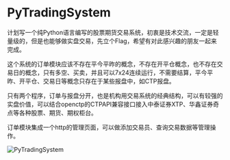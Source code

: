 # PyTradingSystem
计划写一个纯Python语言编写的股票期货交易系统，初衷是技术交流，一定是轻量级的，但是也能够做实盘交易，先立个Flag，希望有对此感兴趣的朋友一起来完成。

这个系统的订单模块应该不存在平今平昨的概念，不存在开平仓概念，也不存在交易日的概念，只有多空、买卖，并且可以7x24连续运行，不需要结算，平今平昨、开平仓、交易日等概念只存在于某些报盘中，如CTP报盘。

只有两个程序，订单与报盘分开，也是机构用交易系统的经典结构，可以有较强的实盘价值，可以结合openctp的CTPAPI兼容接口接入中泰证券XTP、华鑫证券奇点等各种股票、期货、期权柜台。

订单模块集成一个http的管理页面，可以做添加交易员、查询交易数据等管理操作。

![PyTradingSystem](https://user-images.githubusercontent.com/83346523/202971478-76ce667c-85b6-4bf0-aeb9-8da32b84ff71.jpg)

